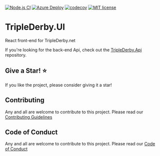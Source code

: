 [![Node.js CI](https://github.com/ovation22/TripleDerby.UI/workflows/Node.js%20CI/badge.svg)](https://github.com/ovation22/TripleDerby.UI/actions?query=workflow%3A%22Node.js+CI%22)
[![Azure Deploy](https://github.com/ovation22/TripleDerby.UI/workflows/.github/workflows/azure.yml/badge.svg)](https://github.com/ovation22/TripleDerby.UI/actions?query=workflow%3A%22Azure+Deploy%22)
[![codecov](https://codecov.io/gh/ovation22/TripleDerby.UI/branch/master/graph/badge.svg?token=0V6GCY7F55)](https://codecov.io/gh/ovation22/TripleDerby.UI)
[![MIT license](http://img.shields.io/badge/license-MIT-brightgreen.svg)](https://github.com/ovation22/TripleDerby.UI/blob/master/LICENSE)

# TripleDerby.UI
React front-end for TripleDerby.net

If you're looking for the back-end Api, check out the [TripleDerby.Api](https://github.com/ovation22/TripleDerby.Api) repository.

## Give a Star! :star:
If you like the project, please consider giving it a star!

## Contributing
Any and all are welcome to contribute to this project.
Please read our [Contributing Guidelines](/.github/CONTRIBUTING.md)

## Code of Conduct
Any and all are welcome to contribute to this project.
Please read our [Code of Conduct](/.github/CODE_OF_CONDUCT.md)


